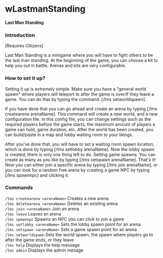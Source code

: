 # wLastmanStanding
**Last Man Standing**

### **Introduction**
[Requires Citizens]

Last Man Standing is a minigame where you will have to fight others to be the last man standing.
At the beginning of the game, you can choose a kit to help you out in battle.
Arenas and kits are very configurable.

### **How to set it up?**

Setting it up is extremely simple. Make sure you have a "general world spawn" where players will teleport to after the game is over/if they leave a game. 
You can do that by typing the command: [/lms setworldspawn].

If you have done that you can go ahead and create an arena by typing [/lms createarena arenaName]. This command will create a new world, and a new configuration file. 
In this config file, you can change settings such as the required players before the game starts, the maximum amount of players a game can hold, 
game duration, etc. After the world has been created, you can build/paste in a map and lobby waiting room to your likings. 

After you've done that, you will have to set a waiting room spawn location, which is done by typing [/lms setlobby arenaName]. 
Now the lobby spawn is created, there is only one thing left to do. Setting game spawns. You can create as many as you like by typing
[/lms setspawn arenaName]. That's it! Now you can either join a specific arena by typing [/lms join arenaName],
or you can look for a random free arena by creating a game NPC by typing [/lms spawnnpc] and clicking it.

### **Commands**
`/lms createarena <arenaName>` Creates a new arena\
`/lms deletearena <arenaName>` Deletes an existing arena\
`/lms join <arenaName>` Join an arena\
`/lms leave` Leaves an arena\
`/lms spawnnpc` Spawns an NPC you can click to join a game\
`/lms setlobby <arenaName>` Sets the lobby spawn point for an arena\
`/lms setspawn <arenaName>` Sets a game spawn point for an arena\
`/lms setworldspawn` Sets the world spawn, the spawn where players go to after the game ends, or they leave\
`/lms help` Displays the help message\
`/lms admin` Displays the admin mesage 
 

